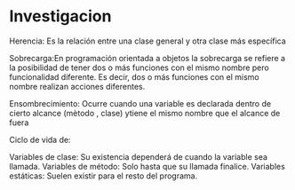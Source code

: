 # Investigacion


Herencia: Es la relación entre una clase general y otra clase más específica

Sobrecarga:En programación orientada a objetos la sobrecarga se refiere a la posibilidad de tener dos o más funciones con el mismo nombre pero funcionalidad diferente. Es decir, dos o más funciones con el mismo nombre realizan acciones diferentes.

Ensombrecimiento: Ocurre cuando una variable es declarada dentro de cierto alcance (mètodo , clase) ytiene el mismo nombre  que el alcance de fuera

Ciclo de vida de:

Variables de clase: Su existencia dependerá de cuando la variable sea llamada.
Variables de método: Solo hasta que su llamada finalice.
Variables estáticas: Suelen existir para el resto del programa.
